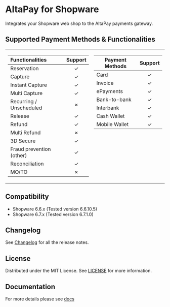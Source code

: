 # AltaPay for Shopware
Integrates your Shopware web shop to the AltaPay payments gateway.

## Supported Payment Methods & Functionalities
<table>
<tr><td>

| Functionalities	        | Support       |
| :------------------------ | :-----------: |
| Reservation               | &check;       |
| Capture                   | &check;       |
| Instant Capture           | &check;       |
| Multi Capture             | &check;       |
| Recurring / Unscheduled   | &cross;       |
| Release                   | &check;       |
| Refund                    | &check;       |
| Multi Refund              | &cross;       |
| 3D Secure                 | &check;       |
| Fraud prevention (other)  | &check;       |
| Reconciliation            | &check;       |
| MO/TO                     | &cross;       |

</td><td valign="top">
 
| Payment Methods	  | Support       |
| ------------------- | :-----------: |
| Card                | &check;       |
| Invoice             | &check;       |
| ePayments           | &check;       |
| Bank-to-bank        | &check;       |
| Interbank           | &check;       |
| Cash Wallet         | &check;       |
| Mobile Wallet       | &check;       |

</td></tr> </table>

## Compatibility
- Shopware 6.6.x (Tested version 6.6.10.5)
- Shopware 6.7.x (Tested version 6.7.1.0)

## Changelog
See [Changelog](CHANGELOG.md) for all the release notes.

## License
Distributed under the MIT License. See [LICENSE](LICENSE) for more information.

## Documentation
For more details please see [docs](https://github.com/AltaPay/plugin-shopware/wiki)